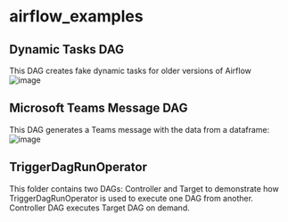 # airflow_examples
## Dynamic Tasks DAG
This DAG creates fake dynamic tasks for older versions of Airflow     
![image](https://github.com/svitlanaGalianova/airflow_examples/assets/66080088/45bbcb1b-005e-4772-96b5-aeb056ab4426)


## Microsoft Teams Message DAG
This DAG generates a Teams message with the data from a dataframe:
![image](https://github.com/svitlanaGalianova/airflow_examples/assets/66080088/00692d04-68b2-4366-8e08-3a4e62304eb7)

## TriggerDagRunOperator
This folder contains two DAGs: Controller and Target to demonstrate how TriggerDagRunOperator is used to execute one DAG from another.    
Controller DAG executes Target DAG on demand.


